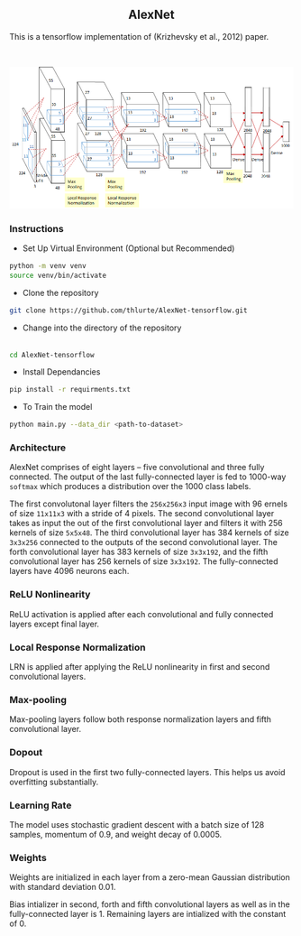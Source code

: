  <h2 align="center">AlexNet</h2>
 
 This is a tensorflow implementation of (Krizhevsky et al., 2012) paper.
 
<br>

<p align="center">
  <img src="assets/alexnet-full.png" alt="AlexNet Architecture">
</p>

### Instructions

- Set Up Virtual Environment (Optional but Recommended)

```bash
python -m venv venv
source venv/bin/activate 
```

- Clone the repository
```bash
git clone https://github.com/thlurte/AlexNet-tensorflow.git

```

- Change into the directory of the repository

```bash

cd AlexNet-tensorflow
```

- Install Dependancies

```bash
pip install -r requirments.txt
```

- To Train the model

```bash
python main.py --data_dir <path-to-dataset>

```

### Architecture

AlexNet comprises of eight layers – five convolutional and three fully connected. The output of the last fully-connected layer is fed to 1000-way `softmax` which produces a distribution over the 1000 class labels.

The first convolutonal layer filters the `256x256x3` input image with 96 ernels of size `11x11x3` with a stride of 4 pixels. The second convolutional layer takes as input the out of the first convolutional layer and filters it with 256 kernels of size `5x5x48`. The third convolutional layer has 384 kernels of size `3x3x256` connected to the outputs of the second convolutional layer. The forth convolutional layer has 383 kernels of size `3x3x192`, and the fifth convolutional layer has 256 kernels of size `3x3x192`. The fully-connected layers have 4096 neurons each.

### ReLU Nonlinearity

ReLU activation is applied after each convolutional and fully connected layers except final layer.

### Local Response Normalization

LRN is applied after applying the ReLU nonlinearity in first and second convolutional layers.

### Max-pooling

Max-pooling layers follow both response normalization layers and fifth convolutional layer.

### Dopout

Dropout is used in the first two fully-connected layers. This helps us avoid overfitting substantially.


### Learning Rate

The model uses stochastic gradient descent with a batch size of 128 samples, momentum of 0.9, and weight decay of 0.0005.

### Weights

Weights are initialized in each layer from a zero-mean Gaussian distribution with standard deviation 0.01.

Bias intializer in second, forth and fifth convolutional layers as well as in the fully-connected layer is 1. Remaining layers are intialized with the constant of 0.
